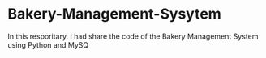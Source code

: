 # Bakery-Management-Sysytem
In this resporitary. I had share the code of the Bakery Management System using Python and MySQ
